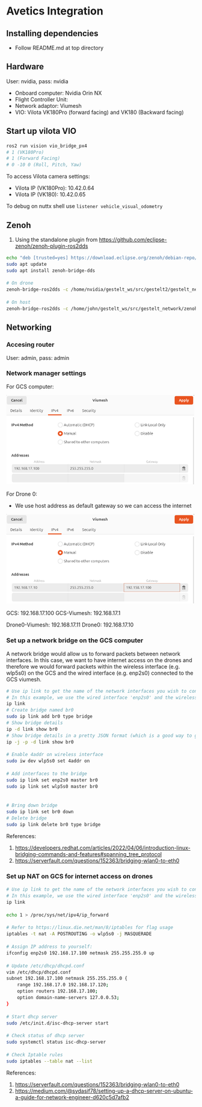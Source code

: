 # Avetics Integration

## Installing dependencies
- Follow README.md at top directory

## Hardware

User: nvidia, pass: nvidia

- Onboard computer: Nvidia Orin NX
- Flight Controller Unit:
- Network adaptor: Viumesh
- VIO: Vilota VK180Pro (forward facing) and VK180 (Backward facing)

## Start up vilota VIO
```bash
ros2 run vision vio_bridge_px4
# 1 (VK180Pro)
# 1 (Forward Facing)
# 0 -10 0 (Roll, Pitch, Yaw)
```

To access Vilota camera settings:
- Vilota IP (VK180Pro): 10.42.0.64
- Vilota IP (VK180): 10.42.0.65

To debug on nuttx shell use `listener vehicle_visual_odometry`


## Zenoh
1. Using the standalone plugin from https://github.com/eclipse-zenoh/zenoh-plugin-ros2dds
```bash
echo "deb [trusted=yes] https://download.eclipse.org/zenoh/debian-repo/ /" | sudo tee -a /etc/apt/sources.list > /dev/null
sudo apt update
sudo apt install zenoh-bridge-dds

# On drone
zenoh-bridge-ros2dds -c /home/nvidia/gestelt_ws/src/gestelt2/gestelt_network/zenoh_d0_cfg.json5

# On host
zenoh-bridge-ros2dds -c /home/john/gestelt_ws/src/gestelt_network/zenoh_host_cfg.json5
```

## Networking

### Accesing router
User: admin, pass: admin

### Network manager settings

For GCS computer:

<img src="images/gcs_network_settings.png" alt="GCS settings" style="width: 500px;"/>

For Drone 0:
- We use host address as default gateway so we can access the internet

<img src="images/drone0_network_settings.png" alt="Gestelt Architecture" style="width: 500px;"/>

GCS: 192.168.17.100
GCS-Viumesh: 192.168.17.1

Drone0-Viumesh: 192.168.17.11
Drone0: 192.168.17.10

### Set up a network bridge on the GCS computer
A network bridge would allow us to forward packets between network interfaces. In this case, we want to have internet access on the drones and therefore we would forward packets within the wireless interface (e.g. wlp5s0) on the GCS and the wired interface (e.g. enp2s0) connected to the GCS viumesh.

```bash
# Use ip link to get the name of the network interfaces you wish to connect
# In this example, we use the wired interface 'enp2s0' and the wireless interface 'wlp5s0'
ip link
# Create bridge named br0
sudo ip link add br0 type bridge
# Show bridge details
ip -d link show br0
# Show bridge details in a pretty JSON format (which is a good way to get bridge key-value pairs):
ip -j -p -d link show br0

# Enable 4addr on wireless interface
sudo iw dev wlp5s0 set 4addr on

# Add interfaces to the bridge
sudo ip link set enp2s0 master br0
sudo ip link set wlp5s0 master br0


# Bring down bridge
sudo ip link set br0 down
# Delete bridge
sudo ip link delete br0 type bridge
```

References:
1. https://developers.redhat.com/articles/2022/04/06/introduction-linux-bridging-commands-and-features#spanning_tree_protocol
2. https://serverfault.com/questions/152363/bridging-wlan0-to-eth0

### Set up NAT on GCS for internet access on drones
```bash
# Use ip link to get the name of the network interfaces you wish to connect
# In this example, we use the wired interface 'enp2s0' and the wireless interface 'wlp5s0'
ip link

echo 1 > /proc/sys/net/ipv4/ip_forward

# Refer to https://linux.die.net/man/8/iptables for flag usage
iptables -t nat -A POSTROUTING -o wlp5s0 -j MASQUERADE

# Assign IP address to yourself:
ifconfig enp2s0 192.168.17.100 netmask 255.255.255.0 up

# Update /etc/dhcp/dhcpd.conf
vim /etc/dhcp/dhcpd.conf
subnet 192.168.17.100 netmask 255.255.255.0 {
    range 192.168.17.0 192.168.17.120;
    option routers 192.168.17.100;
    option domain-name-servers 127.0.0.53;
}

# Start dhcp server
sudo /etc/init.d/isc-dhcp-server start

# Check status of dhcp server
sudo systemctl status isc-dhcp-server

# Check Iptable rules
sudo iptables --table nat --list
```

References:
1. https://serverfault.com/questions/152363/bridging-wlan0-to-eth0
2. https://medium.com/@sydasif78/setting-up-a-dhcp-server-on-ubuntu-a-guide-for-network-engineer-d620c5d7afb2



